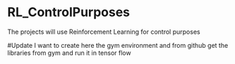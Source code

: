 # RL_ControlPurposes
The projects will use Reinforcement Learning for control purposes

#Update
I want to create here the gym environment and from github get the libraries from gym
and run it in tensor flow
